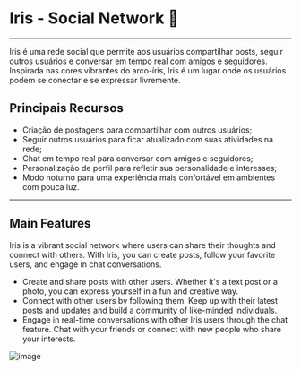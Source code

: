 # Iris - Social Network :rainbow:

---



Iris é uma rede social que permite aos usuários compartilhar posts, seguir outros usuários e
conversar em tempo real com amigos e seguidores. Inspirada nas cores vibrantes do arco-íris, Iris
é um lugar onde os usuários podem se conectar e se expressar livremente.

## Principais Recursos

- Criação de postagens para compartilhar com outros usuários;
- Seguir outros usuários para ficar atualizado com suas atividades na rede;
- Chat em tempo real para conversar com amigos e seguidores;
- Personalização de perfil para refletir sua personalidade e interesses;
- Modo noturno para uma experiência mais confortável em ambientes com pouca luz.

---



## Main Features

Iris is a vibrant social network where users can share their thoughts and connect with others. With
Iris, you can create posts, follow your favorite users, and engage in chat conversations.

- Create and share posts with other users. Whether it's a text post or a photo, you can
  express yourself in a fun and creative way.
- Connect with other users by following them. Keep up with their latest posts and updates and build
  a community of like-minded individuals.
- Engage in real-time conversations with other Iris users through the chat feature. Chat with your
  friends or connect with new people who share your interests.

![image](https://github.com/VitorCezila/iris-android/assets/70729616/61bfeff3-97c3-4607-91d7-c9addf71b629)
